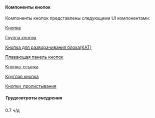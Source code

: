 #### Компоненты кнопок

Компоненты кнопок представлены следующими UI компонентами:

[Кнопка](README_sbis_button.md)

[Группа кнопок](README_sbis_button_group.md)

[Кнопка для разворачивания блока(КАТ)](README_sbis_cut_button.md)

[Плавающая панель кнопок](README_sbis_floating_button_panel.md)

[Кнопка-ссылка](README_sbis_link_button.md)

[Круглая кнопка](README_sbis_round_button.md)

[Кнопки_пролистывания](README_sbis_arrow_button.md)

##### Трудозатраты внедрения
0.7 ч/д